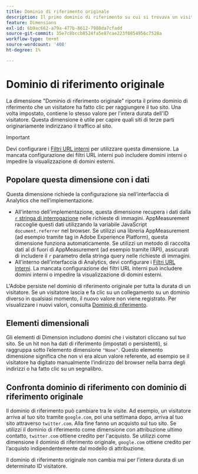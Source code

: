 ```yaml
---
title: Dominio di riferimento originale
description: Il primo dominio di riferimento su cui si trovava un visitatore prima di fare clic sul sito.
feature: Dimensions
exl-id: 6b9ac662-a79a-477b-8612-7980da7cfadd
source-git-commit: 35e7c8bccb8524fa5e87cae223f0854956c7528a
workflow-type: tm+mt
source-wordcount: '408'
ht-degree: 1%

---
```


# Dominio di riferimento originale

La dimensione &quot;Dominio di riferimento originale&quot; riporta il primo dominio di riferimento che un visitatore ha fatto clic per raggiungere il tuo sito. Una volta impostato, contiene lo stesso valore per l&#39;intera durata dell&#39;ID visitatore. Questa dimensione è utile per capire quali siti di terze parti originariamente indirizzano il traffico al sito.

>[!IMPORTANT]
>
>Devi configurare i [Filtri URL interni](/help/admin/admin/c-manage-report-suites/c-edit-report-suites/general/internal-url-filter-admin.md) per utilizzare questa dimensione. La mancata configurazione dei filtri URL interni può includere domini interni o impedire la visualizzazione di domini esterni.

## Popolare questa dimensione con i dati

Questa dimensione richiede la configurazione sia nell’interfaccia di Analytics che nell’implementazione.

* All’interno dell’implementazione, questa dimensione recupera i dati dalla [`r` stringa di interrogazione](/help/implement/validate/query-parameters.md) nelle richieste di immagini. AppMeasurement raccoglie questi dati utilizzando la variabile JavaScript `document.referrer` nel browser. Se utilizzi una libreria AppMeasurement (ad esempio tramite tag in Adobe Experience Platform), questa dimensione funziona automaticamente. Se utilizzi un metodo di raccolta dati al di fuori di AppMeasurement (ad esempio tramite l’API), assicurati di includere il `r` parametro della stringa query nelle richieste di immagini.
* All’interno dell’interfaccia di Analytics, devi configurare i [Filtri URL interni](/help/admin/admin/c-manage-report-suites/c-edit-report-suites/general/internal-url-filter-admin.md). La mancata configurazione dei filtri URL interni può includere domini interni o impedire la visualizzazione di domini esterni.

L&#39;Adobe persiste nel dominio di riferimento originale per tutta la durata di un visitatore. Se un visitatore lascia e fa clic su un collegamento su un dominio diverso in qualsiasi momento, il nuovo valore non viene registrato. Per visualizzare i nuovi valori, consulta [Dominio di riferimento](referring-domain.md).

## Elementi dimensionali

Gli elementi di Dimension includono domini che i visitatori cliccano sul tuo sito. Se un hit non ha dati di riferimento (impostati o persistenti), si raggruppa sotto l’elemento dimensione `"None"`. Questo elemento dimensione significa che non vi era alcun valore referente, ad esempio se il visitatore ha digitato manualmente l’indirizzo del browser nella barra degli indirizzi o ha fatto clic su un segnalibro.

## Confronta dominio di riferimento con dominio di riferimento originale

Il dominio di riferimento può cambiare tra le visite. Ad esempio, un visitatore arriva al tuo sito tramite `google.com`, poi una settimana dopo, arriva al tuo sito attraverso `twitter.com`. Alla fine fanno un acquisto sul tuo sito. Se utilizzi il dominio di riferimento come dimensione con attribuzione ultimo contatto, `twitter.com` ottiene credito per l&#39;acquisto. Se utilizzi come dimensione il dominio di riferimento originale, `google.com` ottiene credito per l’acquisto indipendentemente dal modello di attribuzione.

Il dominio di riferimento originale non cambia mai per l&#39;intera durata di un determinato ID visitatore.
